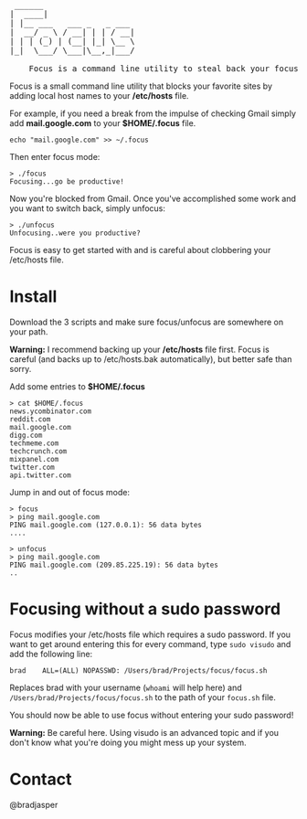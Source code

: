 <pre> ______
|  ____|
| |__ ___   ___ _   _ ___
|  __/ _ \ / __| | | / __|
| | | (_) | (__| |_| \__ \
|_|  \___/ \___|\__,_|___/

    Focus is a command line utility to steal back your focus.
</pre>

Focus is a small command line utility that blocks your favorite sites by adding local host names to your **/etc/hosts** file.

For example, if you need a break from the impulse of checking Gmail simply add **mail.google.com** to your **$HOME/.focus** file.

    echo "mail.google.com" >> ~/.focus

Then enter focus mode:

    > ./focus
    Focusing...go be productive!

Now you're blocked from Gmail. Once you've accomplished some work and you want to switch back, simply unfocus:

    > ./unfocus
    Unfocusing..were you productive?

Focus is easy to get started with and is careful about clobbering your /etc/hosts file.

# Install

Download the 3 scripts and make sure focus/unfocus are somewhere on your path.

**Warning:** I recommend backing up your **/etc/hosts** file first. Focus is careful (and backs up to /etc/hosts.bak automatically), but better safe than sorry.

Add some entries to **$HOME/.focus**

    > cat $HOME/.focus
    news.ycombinator.com
    reddit.com
    mail.google.com
    digg.com
    techmeme.com
    techcrunch.com
    mixpanel.com
    twitter.com
    api.twitter.com
        
Jump in and out of focus mode:

    > focus
    > ping mail.google.com
    PING mail.google.com (127.0.0.1): 56 data bytes
    ....

    > unfocus
    > ping mail.google.com
    PING mail.google.com (209.85.225.19): 56 data bytes
    ..

# Focusing without a sudo password

Focus modifies your /etc/hosts file which requires a sudo password. If you want to get around entering this for every command, type `sudo visudo` and add the following line:

    brad    ALL=(ALL) NOPASSWD: /Users/brad/Projects/focus/focus.sh                         

Replaces brad with your username (`whoami` will help here) and `/Users/brad/Projects/focus/focus.sh` to the path of your `focus.sh` file.

You should now be able to use focus without entering your sudo password!

**Warning:** Be careful here. Using visudo is an advanced topic and if you don't know what you're doing you might mess up your system.


# Contact
@bradjasper
